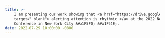 ```yaml
---
title: >-
    I am presenting our work showing that <a href="https://drive.google.com/file/d/1zW54FUMMP9gdGw1Kl7alpGn3U_miNCUt/view"    
    target="_blank"> alerting attention is rhythmic </a> at the 2022 Neuroergonomics and Neuromodulation 
    Conference in New York City &#x1F5FD; &#x1F34E;.
date: 2022-07-29 10:00:00 -0800
---
```

